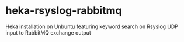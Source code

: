 # heka-rsyslog-rabbitmq
Heka installation on Unbuntu featuring keyword search on Rsyslog UDP input to RabbitMQ exchange output
